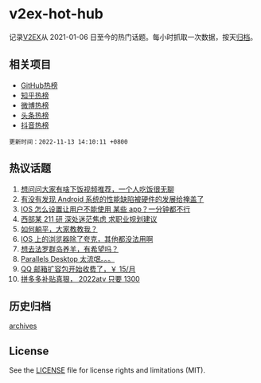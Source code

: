 # v2ex-hot-hub

 记录[V2EX](https://www.v2ex.com/)从 2021-01-06 日至今的热门话题。每小时抓取一次数据，按天[归档](archives)。
 
 ## 相关项目

- [GitHub热榜](https://github.com/lonnyzhang423/github-hot-hub)
- [知乎热榜](https://github.com/lonnyzhang423/zhihu-hot-hub)
- [微博热榜](https://github.com/lonnyzhang423/weibo-hot-hub)
- [头条热榜](https://github.com/lonnyzhang423/toutiao-hot-hub)
- [抖音热榜](https://github.com/lonnyzhang423/douyin-hot-hub)


 `更新时间：2022-11-13 14:10:11 +0800`

## 热议话题

1. [想问问大家有啥下饭视频推荐，一个人吃饭很无聊](https://www.v2ex.com/t/894738)
1. [有没有发现 Android 系统的性能缺陷被硬件的发展给掩盖了](https://www.v2ex.com/t/894703)
1. [IOS 怎么设置让用户不能使用 某些 app？一分钟都不行](https://www.v2ex.com/t/894709)
1. [西部某 211 研 深处迷茫焦虑 求职业规划建议](https://www.v2ex.com/t/894726)
1. [如何躺平，大家教教我？](https://www.v2ex.com/t/894769)
1. [IOS 上的浏览器除了夸克，其他都没法用啊](https://www.v2ex.com/t/894725)
1. [想去法罗群岛养羊，有希望吗？](https://www.v2ex.com/t/894692)
1. [Parallels Desktop 太流氓。。。](https://www.v2ex.com/t/894750)
1. [QQ 邮箱扩容包开始收费了，￥ 15/月](https://www.v2ex.com/t/894818)
1. [拼多多补贴真狠， 2022atv 只要 1300](https://www.v2ex.com/t/894824)

## 历史归档

[archives](archives)

## License

See the [LICENSE](LICENSE) file for license rights and limitations (MIT).
